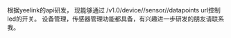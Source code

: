 根据yeelink的api研发，
现能够通过
/v1.0/device/<did>/sensor/<sid>/datapoints url控制led的开关。
设备管理，传感器管理功能都具备，有兴趣进一步研发的朋友请联系我。